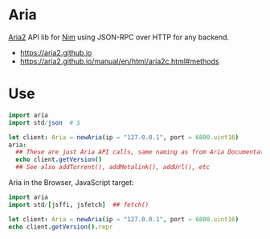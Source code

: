 # Aria

[Aria2](https://aria2.github.io) API lib for [Nim](https://nim-lang.org) using JSON-RPC over HTTP for any backend.

* https://aria2.github.io
* https://aria2.github.io/manual/en/html/aria2c.html#methods


# Use

```nim
import aria
import std/json  # $

let client: Aria = newAria(ip = "127.0.0.1", port = 6800.uint16)
aria:
  ## These are just Aria API calls, same naming as from Aria Documentation.
  echo client.getVersion()
  ## See also addTorrent(), addMetalink(), addUrl(), etc
```

Aria in the Browser, JavaScript target:

```nim
import aria
import std/[jsffi, jsfetch]  ## fetch()

let client: Aria = newAria(ip = "127.0.0.1", port = 6800.uint16)
echo client.getVersion().repr
```
